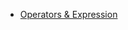 
- <a href="https://github.com/girlscript/winter-of-contributing/tree/C_CPP/C_CPP/Fundamentals/Operators%20&%20Expressions">Operators & Expression</a>
